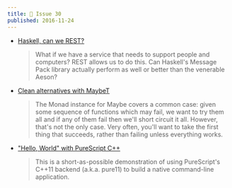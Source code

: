 ```yaml
---
title: 🦃 Issue 30
published: 2016-11-24
---
```


-   [Haskell, can we REST?](https://github.com/eborden/json-msg-pack/blob/6e19702ee0d3bd044602531550cd9ca5845263d1/README.md)

    > What if we have a service that needs to support people and computers? REST allows us to do this. Can Haskell's Message Pack library actually perform as well or better than the venerable Aeson?

-   [Clean alternatives with MaybeT](http://www.parsonsmatt.org/2016/11/18/clean_alternatives_with_maybet.html)

    > The Monad instance for Maybe covers a common case: given some sequence of functions which may fail, we want to try them all and if any of them fail then we'll short circuit it all. However, that's not the only case. Very often, you'll want to take the first thing that succeeds, rather than failing unless everything works.

-   ["Hello, World" with PureScript C++](http://andyarvanitis.com/hello-world-purescript-cpp/)

    > This is a short-as-possible demonstration of using PureScript's C++11 backend (a.k.a. pure11) to build a native command-line application.

